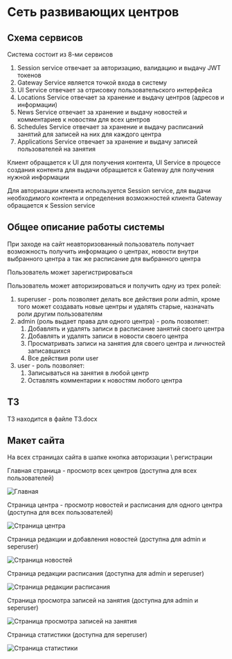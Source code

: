 # Сеть развивающих центров

## Схема сервисов

Система состоит из 8-ми сервисов

1. Session service отвечает за авторизацию, валидацию и выдачу JWT токенов
2. Gateway Service является точкой входа в систему
3. UI Service отвечает за отрисовку пользовательского интерфейса
4. Locations Service отвечает за хранение и выдачу центров (адресов и информации)
5. News Service отвечает за хранение и выдачу новостей и комментариев к новостям для всех центров
6. Schedules Service отвечает за хранение и выдачу расписаний занятий для записей на них для каждого центра
7. Applications Service отвечает за хранение и выдачу записей пользователей на занятия

Клиент обращается к UI для получения контента, UI Service в процессе создания контента для выдачи обращается к Gateway для получения нужной информации

Для авторизации клиента используется Session service, для выдачи необходимого контента и определения возможностей клиента Gateway обращается к Session service


 
## Общее описание работы системы

При заходе на сайт неавторизованный пользователь получает возможность получить информацию о центрах, новости внутри выбранного центра а так же расписание для выбранного центра

Пользователь может зарегистрироваться

Пользователь может авторизироваться и получить одну из трех ролей:

1. superuser - роль позволяет делать все действия роли admin, кроме того может создавать новые центры и удалять старые, назначать роли другим пользователям
2. admin (роль выдает права для одного центра) - роль позволяет:
   1. Добавлять и удалять записи в расписание занятий своего центра
   2. Добавлять и удалять записи в новости своего центра
   3. Просматривать записи на занятия для своего центра и личностей записавшихся
   4. Все действия роли user
3. user - роль позволяет:
   1. Записываться на занятия в любой центр
   2. Оставлять комментарии к новостям любого центра

## ТЗ

ТЗ находится в файле ТЗ.docx


## Макет сайта

На всех страницах сайта в шапке кнопка авторизации \ регистрации

Главная страница - просмотр всех центров (доступна для всех пользователей)

![Главная](/img_readme/index.png)

Страница центра - просмотр новостей и расписания для одного центра (доступна для всех пользователей)

![Страница центра](/img_readme/center.png)

Страница редакции и добавления новостей (доступна для admin и seperuser)

![Страница новостей](/img_readme/admin_news.png)

Страница редакции расписания (доступна для admin и seperuser)

![Страница редакции расписания](/img_readme/create_schedlue.png)

Страница просмотра записей на занятия (доступна для admin и seperuser)

![Страница просмотра записей на занятия](/img_readme/schedule.png)

Страница статистики (доступна для seperuser)
 
![Страница статистики ](/img_readme/stat.png)
